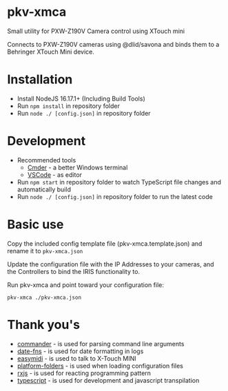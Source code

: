 # pkv-xmca

Small utility for PXW-Z190V Camera control using XTouch mini

Connects to PXW-Z190V cameras using @dlid/savona and binds them to a Behringer XTouch Mini device.

# Installation 

- Install NodeJS 16.17.1+ (Including Build Tools)
- Run `npm install` in repository folder
- Run `node ./ [config.json]` in repository folder

# Development

- Recommended tools
  - [Cmder]([Cmder](https://cmder.app/)) - a better Windows terminal
  - [VSCode](https://code.visualstudio.com/) - as editor
- Run `npm start` in repository folder to watch TypeScript file changes and automatically build
- Run `node ./ [config.json]` in repository folder to run the latest code

# Basic use

Copy the included config template file (pkv-xmca.template.json) and rename it to `pkv-xmca.json`

Update the configuration file with the IP Addresses to your cameras, and the Controllers to bind the IRIS functionality to.

Run pkv-xmca and point toward your configuration file:

    pkv-xmca ./pkv-xmca.json


# Thank you's

- [commander](https://www.npmjs.com/package/commander) - is used for parsing command line arguments
- [date-fns](https://www.npmjs.com/package/date-fns) - is used for date formatting in logs
- [easymidi](https://www.npmjs.com/package/easymidi) - is used to talk to X-Touch MINI
- [platform-folders](https://www.npmjs.com/package/platform-folders) - is used when loading configuration files
- [rxjs](https://www.npmjs.com/package/rxjs) - is used for reacting programming pattern
- [typescript](https://www.npmjs.com/package/typescript) - is used for development and javascript transpilation
